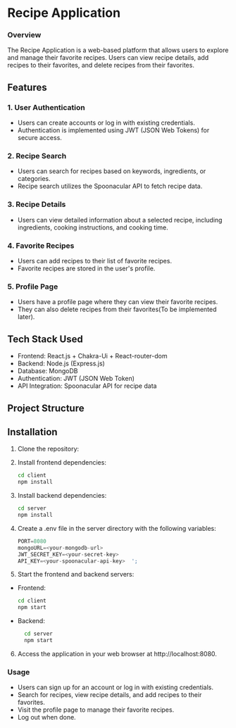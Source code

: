 
# Recipe Application

### Overview
The Recipe Application is a web-based platform that allows users to explore and manage their favorite recipes. Users can view recipe details, add recipes to their favorites, and delete recipes from their favorites.

## Features
### 1. User Authentication
- Users can create accounts or log in with existing credentials.
- Authentication is implemented using JWT (JSON Web Tokens) for secure access.
### 2. Recipe Search
- Users can search for recipes based on keywords, ingredients, or categories.
- Recipe search utilizes the Spoonacular API to fetch recipe data.
### 3. Recipe Details
- Users can view detailed information about a selected recipe, including ingredients, cooking instructions, and cooking time.
### 4. Favorite Recipes
- Users can add recipes to their list of favorite recipes.
- Favorite recipes are stored in the user's profile.
### 5. Profile Page
- Users have a profile page where they can view their favorite recipes.
- They can also delete recipes from their favorites(To be implemented later).

## Tech Stack Used
- Frontend: React.js + Chakra-Ui + React-router-dom
- Backend: Node.js (Express.js)
- Database: MongoDB
- Authentication: JWT (JSON Web Token)
- API Integration: Spoonacular API for recipe data

## Project Structure


## Installation

1. Clone the repository:
   
2. Install frontend dependencies:
   ```sh
   cd client
   npm install
   ```
3. Install backend dependencies:
   ```sh
   cd server
   npm install
   ```


4. Create a .env file in the server directory with the following variables:
   ```js
   PORT=8080
   mongoURL=<your-mongodb-url>
   JWT_SECRET_KEY=<your-secret-key>
   API_KEY=<your-spoonacular-api-key>  ';
   
5. Start the frontend and backend servers:
 - Frontend:
    ```sh
    cd client
    npm start
    ```

- Backend:
  ```sh
    cd server
    npm start
  ```
6. Access the application in your web browser at http://localhost:8080.

### Usage
- Users can sign up for an account or log in with existing credentials.
- Search for recipes, view recipe details, and add recipes to their favorites.
- Visit the profile page to manage their favorite recipes.
- Log out when done.
